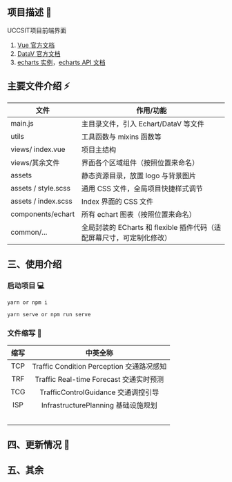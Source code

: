 ## 项目描述 :rocket:

UCCSIT项目前端界面


1.  [Vue 官方文档](https://cn.vuejs.org/v2/guide/instance.html)
2.  [DataV 官方文档](http://datav.jiaminghi.com/guide/)
3.  [echarts 实例](https://echarts.apache.org/examples/zh/index.html)，[echarts API 文档](https://echarts.apache.org/zh/api.html#echarts)


## 主要文件介绍  :zap:

| 文件                | 作用/功能                                                              |
| ------------------- | --------------------------------------------------------------------- |
| main.js             | 主目录文件，引入 Echart/DataV 等文件                                    |
| utils               | 工具函数与 mixins 函数等                                                |
| views/ index.vue    | 项目主结构                                                             |
| views/其余文件       | 界面各个区域组件（按照位置来命名）                                       |
| assets              | 静态资源目录，放置 logo 与背景图片                                       |
| assets / style.scss | 通用 CSS 文件，全局项目快捷样式调节                                      |
| assets / index.scss | Index 界面的 CSS 文件                                                  |
| components/echart   | 所有 echart 图表（按照位置来命名）                                      |
| common/...          | 全局封装的 ECharts 和 flexible 插件代码（适配屏幕尺寸，可定制化修改）     |

## 三、使用介绍

### 启动项目 :computer:

```
yarn or npm i
```

```
yarn serve or npm run serve
```

### 文件缩写 :floppy_disk:
| 缩写              | 中英全称                                                         |
| :-----------------: | :-------------------------------------------------------------------: |
| TCP          | Traffic Condition Perception 交通路况感知 |
| TRF           | Traffic Real-time Forecast 交通实时预测 |
| TCG  |    TrafficControlGuidance 交通调控引导    |
| ISP  |   InfrastructurePlanning  基础设施规划    |
|      |                                           |
|      |                                           |
|      |                                           |
|      |                                           |
|      |                                           |

## 四、更新情况 :memo:



## 五、其余
